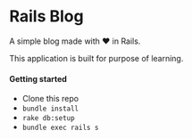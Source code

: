 # Rails Blog

A simple blog made with :heart: in Rails. 

This application is built for purpose of learning.

#### Getting started

* Clone this repo
* `bundle install`
* `rake db:setup`
* `bundle exec rails s`
